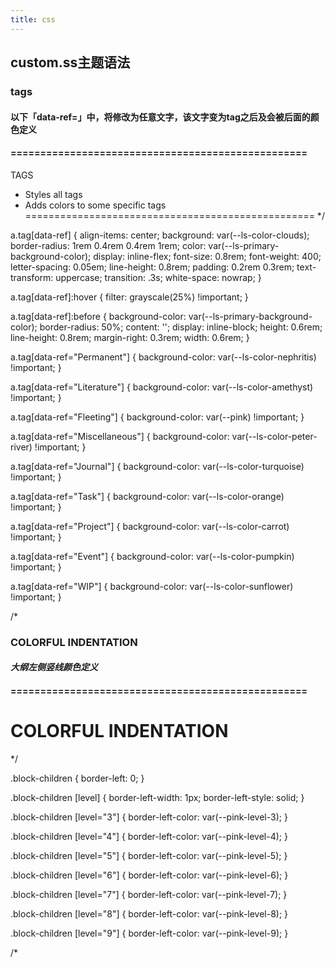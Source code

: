 ```yaml
---
title: css
---
```


## custom.ss主题语法
### tags
#### 以下「data-ref=**」中，将**修改为任意文字，该文字变为tag之后及会被后面的颜色定义
#### ==================================================
TAGS
- Styles all tags
- Adds colors to some specific tags
==================================================
*/

a.tag[data-ref] {
    align-items: center;
    background: var(--ls-color-clouds);
    border-radius: 1rem 0.4rem 0.4rem 1rem;
    color: var(--ls-primary-background-color);
    display: inline-flex;
    font-size: 0.8rem;
    font-weight: 400;
    letter-spacing: 0.05em;
    line-height: 0.8rem;
    padding: 0.2rem 0.3rem;
    text-transform: uppercase;
    transition: .3s;
    white-space: nowrap;
}

a.tag[data-ref]:hover {
    filter: grayscale(25%) !important;
}

a.tag[data-ref]:before {
    background-color: var(--ls-primary-background-color);
    border-radius: 50%;
    content: '';
    display: inline-block;
    height: 0.6rem;
    line-height: 0.8rem;
    margin-right: 0.3rem;
    width: 0.6rem;
}

a.tag[data-ref="Permanent"] {
    background-color: var(--ls-color-nephritis) !important;
}

a.tag[data-ref="Literature"] {
    background-color: var(--ls-color-amethyst) !important;
}

a.tag[data-ref="Fleeting"] {
    background-color: var(--pink) !important;
}

a.tag[data-ref="Miscellaneous"] {
    background-color: var(--ls-color-peter-river) !important;
}

a.tag[data-ref="Journal"] {
    background-color: var(--ls-color-turquoise) !important;
}

a.tag[data-ref="Task"] {
    background-color: var(--ls-color-orange) !important;
}

a.tag[data-ref="Project"] {
    background-color: var(--ls-color-carrot) !important;
}

a.tag[data-ref="Event"] {
    background-color: var(--ls-color-pumpkin) !important;
}

a.tag[data-ref="WIP"] {
    background-color: var(--ls-color-sunflower) !important;
}

/*
### COLORFUL INDENTATION
#### *大纲左侧竖线颜色定义*
#### ==================================================
COLORFUL INDENTATION
==================================================
*/

.block-children {
    border-left: 0;
}

.block-children [level] {
    border-left-width: 1px;
    border-left-style: solid;
}

.block-children [level="3"] {
    border-left-color: var(--pink-level-3);
}

.block-children [level="4"] {
    border-left-color: var(--pink-level-4);
}

.block-children [level="5"] {
    border-left-color: var(--pink-level-5);
}

.block-children [level="6"] {
    border-left-color: var(--pink-level-6);
}

.block-children [level="7"] {
    border-left-color: var(--pink-level-7);
}

.block-children [level="8"] {
    border-left-color: var(--pink-level-8);
}

.block-children [level="9"] {
    border-left-color: var(--pink-level-9);
}

/*
